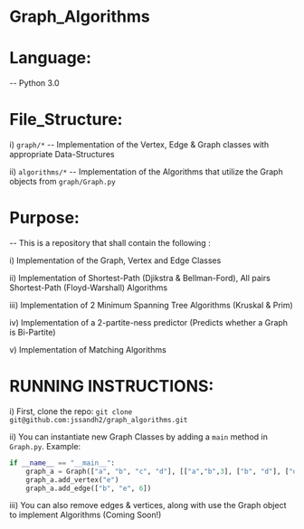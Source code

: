 # Graph_Algorithms

# Language:
-- Python 3.0

# File_Structure:
 i)  ```graph/*``` -- Implementation of the Vertex, Edge & Graph classes with appropriate Data-Structures
 
 ii) ```algorithms/*``` -- Implementation of the Algorithms that utilize the Graph objects from ```graph/Graph.py```

# Purpose:
-- This is a repository that shall contain the following :

i) Implementation of the Graph, Vertex and Edge Classes

ii) Implementation of Shortest-Path (Djikstra & Bellman-Ford), All pairs Shortest-Path (Floyd-Warshall) Algorithms

iii) Implementation of 2 Minimum Spanning Tree Algorithms (Kruskal & Prim)

iv) Implementation of a 2-partite-ness predictor (Predicts whether a Graph is Bi-Partite)

v) Implementation of Matching Algorithms


# RUNNING INSTRUCTIONS:
i) First, clone the repo: ``` git clone git@github.com:jssandh2/graph_algorithms.git ```

ii) You can instantiate new Graph Classes by adding a ```main``` method in ```Graph.py```. Example:
```Python
if __name__ == "__main__":
    graph_a = Graph(["a", "b", "c", "d"], [["a","b",3], ["b", "d"], ["d", "a", 2], ["a", "c", 5]])
    graph_a.add_vertex("e")
    graph_a.add_edge(["b", "e", 6])
```
iii) You can also remove edges & vertices, along with use the Graph object to implement Algorithms (Coming Soon!)

